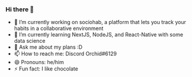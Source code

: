 ### Hi there 👋


- 🔭 I’m currently working on sociohab, a platform that lets you track your habits in a collaborative environment
- 🌱 I’m currently learning NextJS, NodeJS, and React-Native with some data science
- 💬 Ask me about my plans :D
- 📫 How to reach me: Discord Orchid#6129
- 😄 Pronouns: he/him
- ⚡ Fun fact: I like chocolate


